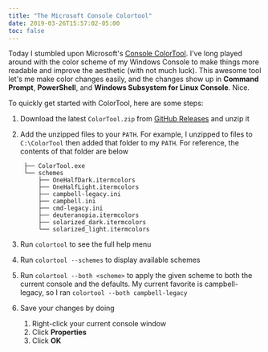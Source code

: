 ```yaml
---
title: "The Microsoft Console Colortool"
date: 2019-03-26T15:57:02-05:00
toc: false
---
```


Today I stumbled upon Microsoft's [Console ColorTool](https://github.com/microsoft/terminal/tree/master/src/tools/ColorTool). I've long played around with the color scheme of my Windows Console to make things more readable and improve the aesthetic (with not much luck). This awesome tool let's me make color changes easily, and the changes show up in **Command Prompt**, **PowerShell**, and **Windows Subsystem for Linux Console**. Nice.

<!--more-->

To quickly get started with ColorTool, here are some steps:

1. Download the latest `ColorTool.zip` from [GitHub Releases](https://github.com/Microsoft/console/releases) and unzip it
1. Add the unzipped files to your `PATH`. For example, I unzipped to files to `C:\ColorTool` then added that folder to my `PATH`. For reference, the contents of that folder are below

        ├── ColorTool.exe
        └── schemes
            ├── OneHalfDark.itermcolors
            ├── OneHalfLight.itermcolors
            ├── campbell-legacy.ini
            ├── campbell.ini
            ├── cmd-legacy.ini
            ├── deuteranopia.itermcolors
            ├── solarized_dark.itermcolors
            └── solarized_light.itermcolors

1. Run `colortool` to see the full help menu
1. Run `colortool --schemes` to display available schemes
1. Run `colortool --both <scheme>` to apply the given scheme to both the current console and the defaults. My current favorite is campbell-legacy, so I ran `colortool --both campbell-legacy`
1. Save your changes by doing
    1. Right-click your current console window
    1. Click **Properties**
    1. Click **OK**
